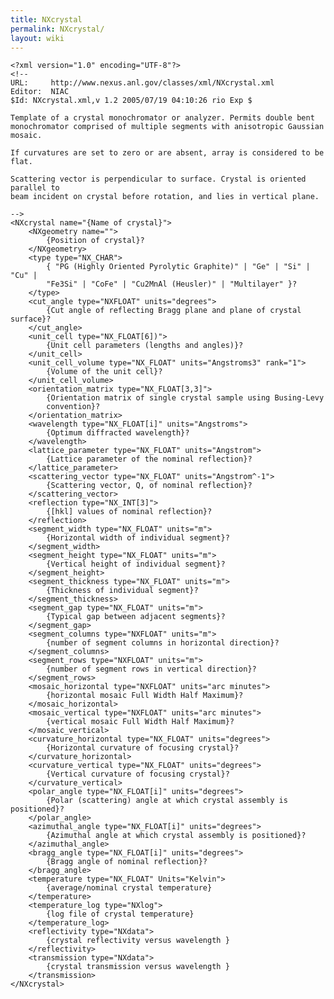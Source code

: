 ```yaml
---
title: NXcrystal
permalink: NXcrystal/
layout: wiki
---
```


    <?xml version="1.0" encoding="UTF-8"?>
    <!--
    URL:     http://www.nexus.anl.gov/classes/xml/NXcrystal.xml
    Editor:  NIAC
    $Id: NXcrystal.xml,v 1.2 2005/07/19 04:10:26 rio Exp $

    Template of a crystal monochromator or analyzer. Permits double bent
    monochromator comprised of multiple segments with anisotropic Gaussian mosaic.

    If curvatures are set to zero or are absent, array is considered to be flat.

    Scattering vector is perpendicular to surface. Crystal is oriented parallel to
    beam incident on crystal before rotation, and lies in vertical plane.

    -->
    <NXcrystal name="{Name of crystal}">
        <NXgeometry name="">
            {Position of crystal}?
        </NXgeometry>
        <type type="NX_CHAR">
            { "PG (Highly Oriented Pyrolytic Graphite)" | "Ge" | "Si" | "Cu" | 
            "Fe3Si" | "CoFe" | "Cu2MnAl (Heusler)" | "Multilayer" }?
        </type>
        <cut_angle type="NXFLOAT" units="degrees">
            {Cut angle of reflecting Bragg plane and plane of crystal surface}?
        </cut_angle>
        <unit_cell type="NX_FLOAT[6])">
            {Unit cell parameters (lengths and angles)}?
        </unit_cell>
        <unit_cell_volume type="NX_FLOAT" units="Angstroms3" rank="1">
            {Volume of the unit cell}?
        </unit_cell_volume>
        <orientation_matrix type="NX_FLOAT[3,3]">
            {Orientation matrix of single crystal sample using Busing-Levy 
            convention}?
        </orientation_matrix>
        <wavelength type="NX_FLOAT[i]" units="Angstroms">
            {Optimum diffracted wavelength}?
        </wavelength>
        <lattice_parameter type="NX_FLOAT" units="Angstrom">
            {Lattice parameter of the nominal reflection}?
        </lattice_parameter>
        <scattering_vector type="NX_FLOAT" units="Angstrom^-1">
            {Scattering vector, Q, of nominal reflection}?
        </scattering_vector>
        <reflection type="NX_INT[3]">
            {[hkl] values of nominal reflection}?
        </reflection>
        <segment_width type="NX_FLOAT" units="m">
            {Horizontal width of individual segment}?
        </segment_width>
        <segment_height type="NX_FLOAT" units="m">
            {Vertical height of individual segment}?
        </segment_height>
        <segment_thickness type="NX_FLOAT" units="m">
            {Thickness of individual segment}?
        </segment_thickness>
        <segment_gap type="NX_FLOAT" units="m">
            {Typical gap between adjacent segments}?
        </segment_gap>
        <segment_columns type="NXFLOAT" units="m">
            {number of segment columns in horizontal direction}?
        </segment_columns>
        <segment_rows type="NXFLOAT" units="m">
            {number of segment rows in vertical direction}?
        </segment_rows>
        <mosaic_horizontal type="NXFLOAT" units="arc minutes">
            {horizontal mosaic Full Width Half Maximum}?
        </mosaic_horizontal>
        <mosaic_vertical type="NXFLOAT" units="arc minutes">
            {vertical mosaic Full Width Half Maximum}?
        </mosaic_vertical>
        <curvature_horizontal type="NX_FLOAT" units="degrees">
            {Horizontal curvature of focusing crystal}?
        </curvature_horizontal>
        <curvature_vertical type="NX_FLOAT" units="degrees">
            {Vertical curvature of focusing crystal}?
        </curvature_vertical>
        <polar_angle type="NX_FLOAT[i]" units="degrees">
            {Polar (scattering) angle at which crystal assembly is positioned}?
        </polar_angle>
        <azimuthal_angle type="NX_FLOAT[i]" units="degrees">
            {Azimuthal angle at which crystal assembly is positioned}?
        </azimuthal_angle>
        <bragg_angle type="NX_FLOAT[i]" units="degrees">
            {Bragg angle of nominal reflection}?
        </bragg_angle>
        <temperature type="NX_FLOAT" Units="Kelvin">
            {average/nominal crystal temperature}
        </temperature>
        <temperature_log type="NXlog">
            {log file of crystal temperature}
        </temperature_log>
        <reflectivity type="NXdata">
            {crystal reflectivity versus wavelength }
        </reflectivity>
        <transmission type="NXdata">
            {crystal transmission versus wavelength }
        </transmission>
    </NXcrystal>
